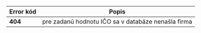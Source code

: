 | Error kód | Popis |
| ----------- | ----------- |
| **404**| pre zadanú hodnotu IČO sa v databáze nenašla firma |
